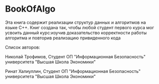 # BookOfAlgo
Эта книга содержит реализации структур данных и алгоритмов на языке C++. Книг создана так, чтобы любой студент первого курса мог усвоить данный курс:изучив доказательство корректности работы алгоритма и повторив реализацию привиденного кода

Список авторов: 

Николай Трофимов, Студент ОП "Информационная Безопасность" университета "Высшая Школа Экономики" 

Ринат Халиуллин, Студент ОП "Информационная Безопасность" университета "Высшая Школа Экономики"


